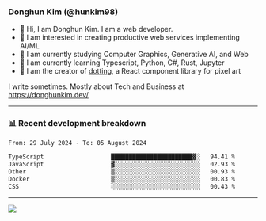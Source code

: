 ### Donghun Kim (@hunkim98)

- 👋 Hi, I am Donghun Kim. I am a web developer. 
- 🤔 I am interested in creating productive web services implementing AI/ML
- 🔭 I am currently studying Computer Graphics, Generative AI, and Web 
- 🌱 I am currently learning Typescript, Python, C#, Rust, Jupyter
- 🎨 I am the creator of [dotting](https://github.com/hunkim98/dotting), a React component library for pixel art

I write sometimes. Mostly about Tech and Business at https://donghunkim.dev/

---
### 📊 Recent development breakdown
<!--START_SECTION:waka-->

```txt
From: 29 July 2024 - To: 05 August 2024

TypeScript                   ███████████████████████▓░   94.41 %
JavaScript                   ▓░░░░░░░░░░░░░░░░░░░░░░░░   02.93 %
Other                        ▒░░░░░░░░░░░░░░░░░░░░░░░░   00.93 %
Docker                       ▒░░░░░░░░░░░░░░░░░░░░░░░░   00.83 %
CSS                          ░░░░░░░░░░░░░░░░░░░░░░░░░   00.43 %
```

<!--END_SECTION:waka-->
---

<!-- <div align='center'> -->
  <img align="center" src="https://github-readme-stats.vercel.app/api?username=hunkim98&theme=dark&show_icons=true"/>
<!-- </div> -->
<!--
**hunkim98/hunkim98** is a ✨ _special_ ✨ repository because its `README.md` (this file) appears on your GitHub profile.

Here are some ideas to get you started:

- 🔭 I’m currently working on ...
- 🌱 I’m currently learning ...
- 👯 I’m looking to collaborate on ...
- 🤔 I’m looking for help with ...
- 💬 Ask me about ...
- 📫 How to reach me: ...
- 😄 Pronouns: ...
- ⚡ Fun fact: ...
-->
